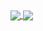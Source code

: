 <a href="https://github.com/CoronaCarrot">
  <img align="center" src="http://github-readme-streak-stats.herokuapp.com?user=CoronaCarrot&theme=dark&hide_border=true&date_format=j%20M%5B%20Y%5D&ring=E04C45&fire=E04C45&sideNums=E04C45&currStreakLabel=FFFFFF&stroke=1B1E26&background=22252F&dates=BEBEBE&sideLabels=FFFFFF&currStreakNum=DDDDDD" />
</a>
<a href="https://github.com/CoronaCarrot">
  <img align="center" src="https://github-readme-stats.vercel.app/api?username=CoronaCarrot&count_private=true&bg_color=22252f&hide_border=true&title_color=ffffff&icon_color=e04c45&text_color=bebebe&show_icons=true" />
</a>

<!--START_SECTION:activity-->
